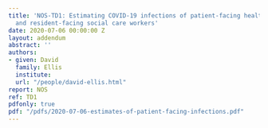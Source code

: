 ```yaml
---
title: 'NOS-TD1: Estimating COVID-19 infections of patient-facing healthcare workers
  and resident-facing social care workers'
date: 2020-07-06 00:00:00 Z
layout: addendum
abstract: ''
authors:
- given: David
  family: Ellis
  institute: 
  url: "/people/david-ellis.html"
report: NOS
ref: TD1
pdfonly: true
pdf: "/pdfs/2020-07-06-estimates-of-patient-facing-infections.pdf"
---
```


